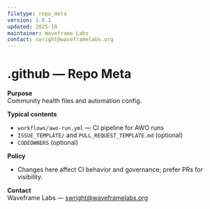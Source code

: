 ```yaml
---
filetype: repo_meta
version: 1.0.1
updated: 2025-10
maintainer: Waveframe Labs
contact: swright@waveframelabs.org
---
```

# .github — Repo Meta

**Purpose**  
Community health files and automation config.

**Typical contents**
- `workflows/awo-run.yml` — CI pipeline for AWO runs
- `ISSUE_TEMPLATE/` and `PULL_REQUEST_TEMPLATE.md` (optional)
- `CODEOWNERS` (optional)

**Policy**
- Changes here affect CI behavior and governance; prefer PRs for visibility.

**Contact**  
Waveframe Labs — swright@waveframelabs.org
